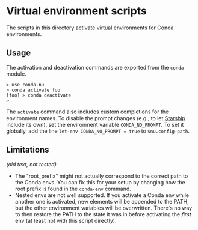 # Virtual environment scripts

The scripts in this directory activate virtual environments for Conda environments.

## Usage

The activation and deactivation commands are exported from the `conda` module.

```
> use conda.nu
> conda activate foo
[foo] > conda deactivate
>
```

The `activate` command also includes custom completions for the environment names.
To disable the prompt changes (e.g., to let [Starship](https://starship.rs) include its own), set the environment variable `CONDA_NO_PROMPT`.
To set it globally, add the line `let-env CONDA_NO_PROMPT = true` to `$nu.config-path`.

## Limitations

_(old text, not tested)_

- The "root_prefix" might not actually correspond to the correct path to the Conda envs. You can fix
  this for your setup by changing how the root prefix is found in the `conda-env` command.
- Nested envs are not well supported. If you activate a Conda env while another one is
  activated, new elements will be appended to the PATH, but the other environment
  variables will be overwritten. There's no way to then restore the PATH to the state
  it was in before activating the *first* env (at least not with this script directly).
